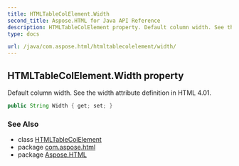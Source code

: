 ```yaml
---
title: HTMLTableColElement.Width
second_title: Aspose.HTML for Java API Reference
description: HTMLTableColElement property. Default column width. See the width attribute definition in HTML 4.01
type: docs

url: /java/com.aspose.html/htmltablecolelement/width/
---
```

## HTMLTableColElement.Width property

Default column width. See the width attribute definition in HTML 4.01.

```java
public String Width { get; set; }
```

### See Also

* class [HTMLTableColElement](../)
* package [com.aspose.html](../../../com.aspose.html/)
* package [Aspose.HTML](../../../)
